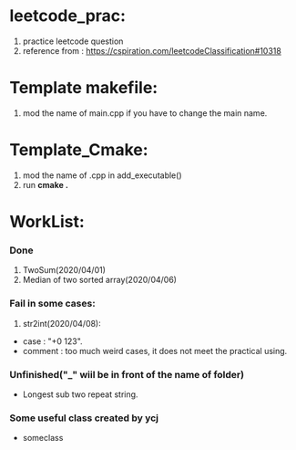 # leetcode_prac:
1. practice leetcode question
2. reference from : https://cspiration.com/leetcodeClassification#10318
 
# Template makefile:

1. mod the name of main.cpp if you have to change the main name.

# Template_Cmake:

1. mod the name of .cpp in add_executable()
2. run __cmake .__

# WorkList:

### Done

1. TwoSum(2020/04/01)
2. Median of two sorted array(2020/04/06)


### Fail in some cases:

1. str2int(2020/04/08):
* case : "+0 123".
* comment : too much weird cases, it does not meet the practical using.

### Unfinished("_" wiil be in front of the name of folder)

* Longest sub two repeat string.

### Some useful class created by ycj
* someclass